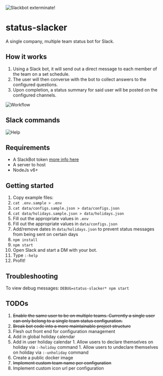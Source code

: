 ![Slackbot exterminate!](https://a.slack-edge.com/2fac/plugins/bot/assets/service_128.png)
# status-slacker
A single company, multiple team status bot for Slack.

## How it works

1. Using a Slack bot, it will send out a direct message to each member of the team on a set schedule.
2. The user will then converse with the bot to collect answers to the configured questions.
3. Upon completion, a status summary for said user will be posted on the configured channels.

![Workflow](https://dl.dropboxusercontent.com/u/452959/hosted/status-slacker/workflow.gif)

## Slack commands
![Help](https://dl.dropboxusercontent.com/u/452959/hosted/status-slacker/usage.png)

## Requirements
* A SlackBot token [more info here](https://api.slack.com/bot-users)
* A server to host
* NodeJs v6+

## Getting started
1. Copy example files:
  1. `cat .env.sample > .env`
  1. `cat data/configs.sample.json > data/configs.json`
  1. `cat data/holidays.sample.json > data/holidays.json`
1. Fill out the appropriate values in `.env`
1. Fill out the appropriate values in `data/configs.json`
1. Add/remove dates in `data/holidays.json` to prevent status messages from being sent on certain days
1. `npm install`
1. `npm start`
1. Open Slack and start a DM with your bot.
1. Type `:-help`
1. Profit!

## Troubleshooting
To view debug messages:
`DEBUG=status-slacker* npm start`

## TODOs
1. ~~Enable the same user to be on multiple teams. Currently a single user can only belong to a single team status configuration.~~
1. ~~Break bot code into a more maintainable project structure~~
1. Flesh out front end for configuration management
  1. Add in global holiday calendar
  1. Add in user holiday calendar
    1. Allow users to declare themselves on holiday via `:-holiday` command
    1. Allow users to undeclare themselves on holiday via `:-unholiday` command
1. Create a public docker image
1. ~~Implement custom team name per configuration~~
1. Implement custom icon url per configuration
